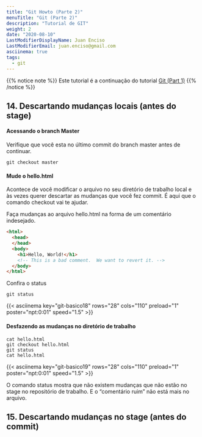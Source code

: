 ```yaml
---
title: "Git Howto (Parte 2)"
menuTitle: "Git (Parte 2)"
description: "Tutorial de GIT"
weight: 2
date: "2020-08-10"
LastModifierDisplayName: Juan Enciso
LastModifierEmail: juan.enciso@gmail.com
asciinema: true
tags:
  - git
---
```


{{% notice note %}}
Este tutorial é a continuação do tutorial [Git (Part 1)](../git-part1)
{{% /notice %}}


## 14. Descartando mudanças locais (antes do stage)

#### Acessando o branch Master

Verifique que você esta no último commit do branch master antes de continuar.

```shell
git checkout master
```

#### Mude o hello.html

Acontece de você modificar o arquivo no seu diretório de trabalho local e às vezes querer descartar as mudanças que você fez commit. É aqui que o comando checkout vai te ajudar.

Faça mudanças ao arquivo hello.html na forma de um comentário indesejado.

```html {linenos=inline,hl_lines=["6"],linenostart=1}
<html>
  <head>
  </head>
  <body>
    <h1>Hello, World!</h1>
    <!-- This is a bad comment.  We want to revert it. -->
  </body>
</html>
```

Confira o status

```shell
git status
```

{{< asciinema key="git-basico18" rows="28" cols="110" preload="1" poster="npt:0:01" speed="1.5" >}}

#### Desfazendo as mudanças no diretório de trabalho

```shell
cat hello.html
git checkout hello.html
git status
cat hello.html
```

{{< asciinema key="git-basico19" rows="28" cols="110" preload="1" poster="npt:0:01" speed="1.5" >}}

O comando status mostra que não existem mudanças que não estão no stage no repositório de trabalho. E o “comentário ruim” não está mais no arquivo.

## 15. Descartando mudanças no stage (antes do commit)
